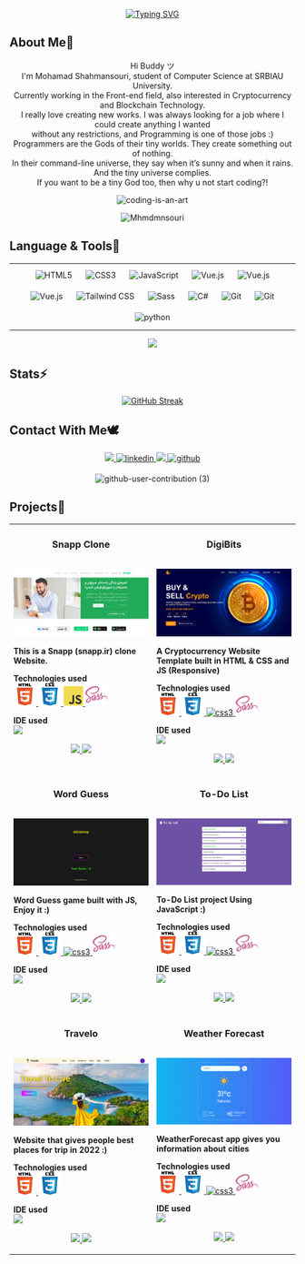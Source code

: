 <div align ="center">
  
[![Typing SVG](https://readme-typing-svg.herokuapp.com?font=Nunito&size=25&duration=4500&color=f8f7ed&lines=Welcome+to+my+profile;I'm+Mohamad+Shahmansouri+%E3%83%84;Iranian+Front-end+Developer;Computer+Science+student;I+hope+u+like+my+repos💕)](https://git.io/typing-svg)
  
</div>

## About Me💫
<div align="center">
<p>Hi Buddy ツ<br> I'm Mohamad Shahmansouri, student of Computer Science at SRBIAU University.<br>Currently working in the  Front-end field, also interested in Cryptocurrency and Blockchain Technology.<br> I really love creating new works. I was always looking for a job where I could create anything I wanted<br>without any restrictions, and Programming is one of those jobs :)<br>
Programmers are the Gods of their tiny worlds. They create something out of nothing.<br>In their command-line universe, they say when it’s sunny and when it rains. And the tiny universe complies.<br>
If you want to be a tiny God too, then why u not start coding?!</p>

  ![coding-is-an-art](https://user-images.githubusercontent.com/97861491/173185309-7915d3bc-0f85-4b0a-86d9-df8e272902c5.gif)  
  
</div>

<p align="center"> <img src="https://komarev.com/ghpvc/?username=Mhmdmnsouri&label=Profile%20Views&color=blueviolet&style=flat" alt="Mhmdmnsouri" /> </p>

## Language & Tools🔗
<table align="center"><tr><td valign="middle" width="33%" align="center">

<div align="center">  

<img style="margin: 10px" src="https://profilinator.rishav.dev/skills-assets/html5-original-wordmark.svg" alt="HTML5" height="50" />  
<img style="margin: 10px" src="https://profilinator.rishav.dev/skills-assets/css3-original-wordmark.svg" alt="CSS3" height="50" /> 
<img style="margin: 10px" src="https://profilinator.rishav.dev/skills-assets/javascript-original.svg" alt="JavaScript" height="40" />  
<img style="margin: 10px" src="https://profilinator.rishav.dev/skills-assets/vuejs-original-wordmark.svg" alt="Vue.js" height="40" />  
<img style="margin: 10px" src="https://profilinator.rishav.dev/skills-assets/vuetify.svg" alt="Vue.js" height="40" />  
<img style="margin: 10px" src="https://profilinator.rishav.dev/skills-assets/jquery.svg" alt="Vue.js" height="40" />  
<img style="margin: 10px" src="https://profilinator.rishav.dev/skills-assets/tailwindcss.svg" alt="Tailwind CSS" height="40" />  
<img style="margin: 10px" src="https://profilinator.rishav.dev/skills-assets/sass-original.svg" alt="Sass" height="45" />  
<img style="margin: 10px" src="https://profilinator.rishav.dev/skills-assets/csharp-original.svg" alt="C#" height="43" />  
<img style="margin: 10px" src="https://profilinator.rishav.dev/skills-assets/git-scm-icon.svg" alt="Git" height="43" />
<img style="margin: 10px" src="https://profilinator.rishav.dev/skills-assets/npm-scm-icon.svg" alt="Git" height="43" />
<img style="margin: 10px" src="https://profilinator.rishav.dev/skills-assets/python-original.svg" alt="python" height="42" />  
  

</div>
</td></tr></table>  

<div align=center>
  
<img height="170px" src="https://github-readme-stats.vercel.app/api/top-langs/?username=Mhmdmnsouri&layout=compact&langs_count=7&theme=chartreuse-dark"/>
<!--   [![Top Langs](https://github-readme-stats.vercel.app/api/top-langs/?username=Mhmdmnsouri&layout=compact&theme=chartreuse-dark)](https://github.com/anuraghazra/github-readme-stats) -->
  
</div>
 
## Stats⚡

<div align="center">
  
   [![GitHub Streak](https://github-readme-streak-stats.herokuapp.com/?user=Mhmdmnsouri&theme=chartreuse-dark)](https://git.io/streak-stats)
  
</div>

## Contact With Me🕊
<div align="center">
  <a href ="mailto:Mhmdmnsourix@gmail.com">
    <img src="https://img.shields.io/badge/-Gmail-%23333?style=for-the-badge&logo=gmail&logoColor=white" target="_blank">
  </a>
  <a href="https://linkedin.com/in/Mhmdmnsouri" target="_blank">
    <img src=https://img.shields.io/badge/linkedin-%231E77B5.svg?&style=for-the-badge&logo=linkedin&logoColor=white alt=linkedin style="margin-bottom: 5px;" />
  </a>
  <a href="https://instagram.com/Mhmdmnsourix" target="_blank">
    <img src="https://img.shields.io/badge/-Instagram-%23E4405F?style=for-the-badge&logo=instagram&logoColor=white" target="_blank">
  </a>
  <a href="https://github.com/Mhmdmnsouri" target="_blank">
    <img src=https://img.shields.io/badge/github-%2324292e.svg?&style=for-the-badge&logo=github&logoColor=white alt=github style="margin-bottom: 5px;" />
  </a>
</div>  

<div align=center>

![github-user-contribution (3)](https://user-images.githubusercontent.com/97861491/188183910-52509039-a928-4a9a-80bb-e4e4d6f06ead.svg)

</div>

## Projects🦖
<table>
  <tr>
    <td width="50%" valign="top">
      <h3 align="center">Snapp Clone</h3>
        <br />
        <a target="_blank" href="https://snapp-mhmdmnsouri.netlify.app/">
            <img src="https://github.com/Mhmdmnsouri/Mhmdmnsouri/blob/main/Portfolio/SnappClone.png" width="100%" alt="Snapp Clone Website"/>
        </a>
        <br />
        <p><strong>This is a Snapp (snapp.ir) clone Website.</strong></p>
      <p align="left">
        <strong> Technologies used </strong>
        <br/>
        <a href="https://www.w3schools.com/html/" target="_blank" rel="noreferrer"> <img src="https://raw.githubusercontent.com/devicons/devicon/master/icons/html5/html5-original-wordmark.svg" alt="html5" width="40" height="40"/> </a>
        <a href="https://www.w3schools.com/css/" target="_blank" rel="noreferrer"> <img src="https://raw.githubusercontent.com/devicons/devicon/master/icons/css3/css3-original-wordmark.svg" alt="css3" width="40" height="40"/> </a>
        <a href="https://www.w3schools.com/javascript/" target="_blank" rel="noreferrer"> <img src="https://github.com/devicons/devicon/blob/master/icons/javascript/javascript-original.svg" alt="javaScript" width="35" height="35"/> </a>
        <a href="https://www.w3schools.com/sass/" target="_blank" rel="noreferrer"> <img src="https://github.com/devicons/devicon/blob/master/icons/sass/sass-original.svg" alt="sass" width="40" height="40"/> </a>
      </p>
      <p align="left">
        <strong> IDE used </strong>
        <br/>
        <img src="https://img.shields.io/badge/VSCode-blueviolet?style=plastic&logo=visual%20studio%20code&logoColor=white">
      </p>
      <p align="center">
          
  <a href="https://github.com/Mhmdmnsouri/SnappClone" target="_blank">
    <img src="https://img.shields.io/static/v1?label=|&message=REPO&color=05F718&style=plastic&logo=github&logoColor=white"/>
  </a>  
  <a href="https://snapp-mhmdmnsouri.netlify.app/" target="_blank">
    <img src="https://img.shields.io/static/v1?label=|&message=DEMO&color=orange&style=plastic&logo=Google-chrome&logoColor=white"/>
  </a>
      </p>
    </td>
    <td width="50%" valign="top">
      <h3 align="center">DigiBits</h3>
        <br />
        <a target="_blank" href="https://digibits-mhmdmnsouri.netlify.app/">
            <img src="https://github.com/Mhmdmnsouri/Mhmdmnsouri/blob/main/Portfolio/CryptoNews.png" width="100%" alt="CryptoNews"/>
        </a>
        <br />
        <p><strong>A Cryptocurrency Website Template built in HTML & CSS and JS (Responsive)</strong></p>
      <p align="left">
        <strong> Technologies used </strong>
        <br/>
        <a href="https://www.w3schools.com/html/" target="_blank" rel="noreferrer"> <img src="https://raw.githubusercontent.com/devicons/devicon/master/icons/html5/html5-original-wordmark.svg" alt="html5" width="40" height="40"/> </a>
        <a href="https://www.w3schools.com/css/" target="_blank" rel="noreferrer"> <img src="https://raw.githubusercontent.com/devicons/devicon/master/icons/css3/css3-original-wordmark.svg" alt="css3" width="40" height="40"/> </a>
        <a href="https://www.w3schools.com/javascript/" target="_blank" rel="noreferrer"> <img src="https://profilinator.rishav.dev/skills-assets/javascript-original.svg" alt="css3" width="35" height="35"/> </a>
         <a href="https://www.w3schools.com/sass/" target="_blank" rel="noreferrer"> <img src="https://github.com/devicons/devicon/blob/master/icons/sass/sass-original.svg" alt="sass" width="40" height="40"/> </a>
      </p>
      <p align="left">
        <strong> IDE used </strong>
        <br/>
        <img src="https://img.shields.io/badge/VSCode-blueviolet?style=plastic&logo=visual%20studio%20code&logoColor=white">
      </p>
      <p align="center">
          
  <a href="https://github.com/Mhmdmnsouri/CryptoNews" target="_blank">
    <img src="https://img.shields.io/static/v1?label=|&message=REPO&color=05F718&style=plastic&logo=github&logoColor=white"/>
  </a>  
  <a href="https://digibits-mhmdmnsouri.netlify.app/" target="_blank">
    <img src="https://img.shields.io/static/v1?label=|&message=DEMO&color=orange&style=plastic&logo=Google-chrome&logoColor=white"/>
  </a>
      </p>
    </td>
  </tr>
 <tr>
     <td width="50%" valign="top">
      <h3 align="center">Word Guess</h3>
        <br />
        <a target="_blank" href="https://wordguess-mhmdmnsouri.netlify.app/">
            <img src="https://github.com/Mhmdmnsouri/Mhmdmnsouri/blob/main/Portfolio/wordGuess.png" width="100%" alt="Word Guess game"/>
        </a>
        <br />
        <p><strong>Word Guess game built with JS, Enjoy it :)</strong></p>
      <p align="left">
        <strong> Technologies used </strong>
        <br/>
        <a href="https://www.w3schools.com/html/" target="_blank" rel="noreferrer"> <img src="https://raw.githubusercontent.com/devicons/devicon/master/icons/html5/html5-original-wordmark.svg" alt="html5" width="40" height="40"/> </a>
        <a href="https://www.w3schools.com/css/" target="_blank" rel="noreferrer"> <img src="https://raw.githubusercontent.com/devicons/devicon/master/icons/css3/css3-original-wordmark.svg" alt="css3" width="40" height="40"/> </a>
           <a href="https://www.w3schools.com/javascript/" target="_blank" rel="noreferrer"> <img src="https://profilinator.rishav.dev/skills-assets/javascript-original.svg" alt="css3" width="35" height="35"/> </a>
              <a href="https://www.w3schools.com/sass/" target="_blank" rel="noreferrer"> <img src="https://github.com/devicons/devicon/blob/master/icons/sass/sass-original.svg" alt="sass" width="40" height="40"/> </a>
      </p>
      <p align="left">
        <strong> IDE used </strong>
        <br/>
        <img src="https://img.shields.io/badge/VSCode-blueviolet?style=plastic&logo=visual%20studio%20code&logoColor=white">
      </p>
      <p align="center">
          
  <a href="https://github.com/Mhmdmnsouri/wordGuess" target="_blank">
    <img src="https://img.shields.io/static/v1?label=|&message=REPO&color=05F718&style=plastic&logo=github&logoColor=white"/>
  </a>  
  <a href="https://wordguess-mhmdmnsouri.netlify.app/" target="_blank">
    <img src="https://img.shields.io/static/v1?label=|&message=DEMO&color=orange&style=plastic&logo=Google-chrome&logoColor=white"/>
  </a>
      </p>
    </td>
<td width="50%" valign="top">
      <h3 align="center">To-Do List</h3>
        <br />
        <a target="_blank" href="https://todolist-mhmdmnsouri.netlify.app/">
            <img src="https://github.com/Mhmdmnsouri/Mhmdmnsouri/blob/main/Portfolio/ToDoList.png" width="100%" alt="To-Do List"/>
        </a>
        <br />
        <p><strong>To-Do List project Using JavaScript :)</strong></p>
      <p align="left">
        <strong> Technologies used </strong>
        <br/>
         <a href="https://www.w3schools.com/html/" target="_blank" rel="noreferrer"> <img src="https://raw.githubusercontent.com/devicons/devicon/master/icons/html5/html5-original-wordmark.svg" alt="html5" width="40" height="40"/> </a>
        <a href="https://www.w3schools.com/css/" target="_blank" rel="noreferrer"> <img src="https://raw.githubusercontent.com/devicons/devicon/master/icons/css3/css3-original-wordmark.svg" alt="css3" width="40" height="40"/> </a>
            <a href="https://www.w3schools.com/javascript/" target="_blank" rel="noreferrer"> <img src="https://profilinator.rishav.dev/skills-assets/javascript-original.svg" alt="css3" width="35" height="35"/> </a>
             <a href="https://www.w3schools.com/sass/" target="_blank" rel="noreferrer"> <img src="https://github.com/devicons/devicon/blob/master/icons/sass/sass-original.svg" alt="sass" width="40" height="40"/> </a>
      </p>
      <p align="left">
        <strong> IDE used </strong>
        <br/>
         <img src="https://img.shields.io/badge/VSCode-blueviolet?style=plastic&logo=visual%20studio%20code&logoColor=white">
      </p>
      <p align="center">
  
  <a href="https://github.com/Mhmdmnsouri/toDoList" target="_blank">
    <img src="https://img.shields.io/static/v1?label=|&message=REPO&color=05F718&style=plastic&logo=github&logoColor=white"/>
  </a>  
  <a href="https://todolist-mhmdmnsouri.netlify.app/" target="_blank">
    <img src="https://img.shields.io/static/v1?label=|&message=DEMO&color=orange&style=plastic&logo=Google-chrome&logoColor=white"/>
  </a>
      </p>
    </td>
    <tr>
<td width="50%" valign="top">
      <h3 align="center">Travelo</h3>
        <br />
        <a target="_blank" href="https://travelo-mhmdmnsouri.netlify.app/">
            <img src="https://github.com/Mhmdmnsouri/Mhmdmnsouri/blob/main/Portfolio/Travelo.png" width="100%" alt="Snapp Clone Website"/>
        </a>
        <br />
        <p><strong>Website that gives people best places for trip in 2022 :)</strong></p>
      <p align="left">
        <strong> Technologies used </strong>
        <br/>
         <a href="https://www.w3schools.com/html/" target="_blank" rel="noreferrer"> <img src="https://raw.githubusercontent.com/devicons/devicon/master/icons/html5/html5-original-wordmark.svg" alt="html5" width="40" height="40"/> </a>
        <a href="https://www.w3schools.com/css/" target="_blank" rel="noreferrer"> <img src="https://raw.githubusercontent.com/devicons/devicon/master/icons/css3/css3-original-wordmark.svg" alt="css3" width="40" height="40"/> </a>
      </p>
      <p align="left">
        <strong> IDE used </strong>
        <br/>
         <img src="https://img.shields.io/badge/VSCode-blueviolet?style=plastic&logo=visual%20studio%20code&logoColor=white">
      </p>
      <p align="center">
          
  <a href="https://github.com/Mhmdmnsouri/Travelo" target="_blank">
    <img src="https://img.shields.io/static/v1?label=|&message=REPO&color=05F718&style=plastic&logo=github&logoColor=white"/>
  </a>  
  <a href="https://travelo-mhmdmnsouri.netlify.app/" target="_blank">
    <img src="https://img.shields.io/static/v1?label=|&message=DEMO&color=orange&style=plastic&logo=Google-chrome&logoColor=white"/>
  </a>
      </p>
    </td>
      <td width="50%" valign="top">
      <h3 align="center">Weather Forecast</h3>
        <br />
        <a target="_blank" href="https://weatherforcast-mhmdmnsouri.netlify.app/">
            <img src="https://github.com/Mhmdmnsouri/Mhmdmnsouri/blob/main/Portfolio/Weather-Forcast.png" width="100%" alt="Word Guess game"/>
        </a>
        <br />
        <p><strong>WeatherForecast app gives you information about cities</strong></strong></p>
      <p align="left">
        <strong> Technologies used </strong>
        <br/>
        <a href="https://www.w3schools.com/html/" target="_blank" rel="noreferrer"> <img src="https://raw.githubusercontent.com/devicons/devicon/master/icons/html5/html5-original-wordmark.svg" alt="html5" width="40" height="40"/> </a>
        <a href="https://www.w3schools.com/css/" target="_blank" rel="noreferrer"> <img src="https://raw.githubusercontent.com/devicons/devicon/master/icons/css3/css3-original-wordmark.svg" alt="css3" width="40" height="40"/> </a>
        <a href="https://www.w3schools.com/javascript/" target="_blank" rel="noreferrer"> <img src="https://profilinator.rishav.dev/skills-assets/javascript-original.svg" alt="css3" width="35" height="35"/> </a>
           <a href="https://www.w3schools.com/sass/" target="_blank" rel="noreferrer"> <img src="https://github.com/devicons/devicon/blob/master/icons/sass/sass-original.svg" alt="sass" width="40" height="40"/> </a>
      </p>
      <p align="left">
        <strong> IDE used </strong>
        <br/>
        <img src="https://img.shields.io/badge/VSCode-blueviolet?style=plastic&logo=visual%20studio%20code&logoColor=white">
      </p>
      <p align="center">
          
  <a href="https://github.com/Mhmdmnsouri/weatherforecast" target="_blank">
    <img src="https://img.shields.io/static/v1?label=|&message=REPO&color=05F718&style=plastic&logo=github&logoColor=white"/>
  </a>  
  <a href="https://weatherforcast-mhmdmnsouri.netlify.app/" target="_blank">
    <img src="https://img.shields.io/static/v1?label=|&message=DEMO&color=orange&style=plastic&logo=Google-chrome&logoColor=white"/>
  </a>
      </p>
    </td>
  </tr>
